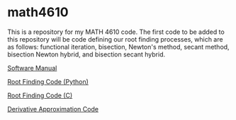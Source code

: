 # math4610
This is a repository for my MATH 4610 code. The first code to be added to this repository will be code defining our root finding processes, which are as follows: functional iteration, bisection, Newton's method, secant method, bisection Newton hybrid, and bisection secant hybrid.

[Software Manual](https://github.com/jake-daniels16/math4610/tree/main/doc/Software%20Manual)

[Root Finding Code (Python)](https://github.com/jake-daniels16/math4610/tree/main/Root%20Finding%20Problem)

[Root Finding Code (C)](https://github.com/jake-daniels16/math4610/tree/main/root%20finding%20c%20code)

[Derivative Approximation Code](https://github.com/jake-daniels16/math4610/tree/main/Derivative%20Approximation)
